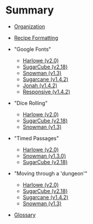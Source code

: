 # Summary

* [Organization](organization.md)

* [Recipe Formatting](formatting.md)

* "Google Fonts"
	* [Harlowe (v2.0)](googlefonts/harlowe/harlowe_googlefonts.md)
	* [SugarCube (v2.18)](googlefonts/sugarcube/sugarcube_googlefonts.md)
	* [Snowman (v1.3)](googlefonts/snowman/snowman_googlefonts.md)
	* [Sugarcane (v1.4.2)](googlefonts/sugarcane/sugarcane_googlefonts.md)
	* [Jonah (v1.4.2)](googlefonts/jonah/jonah_googlefonts.md)
	* [Responsive (v1.4.2)](googlefonts/responsive/responsive_googlefonts.md)

* "Dice Rolling"
	* [Harlowe (v2.0)](dicerolling/harlowe/harlowe_dicerolling.md)
	* [SugarCube (v2.18)](dicerolling/sugarcube/sugarcube_dicerolling.md)
	* [Snowman (v1.3)](dicerolling/snowman/snowman_dicerolling.md)

* "Timed Passages"
	* [Harlowe (v2.0)](timedpassages/harlowe/harlowe_timedpassages.md)
	* [Snowman (v1.3.0)](timedpassages/snowman/snowman_timedpassages.md)
	* [SugarCube (v2.18)](timedpassages/sugarcube/sugarcube_timedpassages.md)

* "Moving through a 'dungeon'"
	* [Harlowe (v2.0)](dungeonmoving/harlowe/harlowe_dungeonmoving.md)
	* [SugarCube (v2.18)](dungeonmoving/sugarcube/sugarcube_dungeonmoving.md)
	* [Sugarcane (v1.4.2)](dungeonmoving/sugarcane/sugarcane_dungeonmoving.md)
	* [Snowman (v1.3)](dungeonmoving/snowman/snowman_dungeonmoving.md)

* [Glossary](glossary.md)